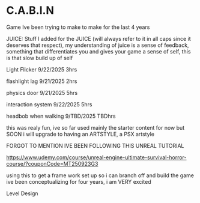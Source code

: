 # C.A.B.I.N
Game Ive been trying to make to make for the last 4 years 

JUICE:
Stuff I added for the JUICE (will always refer to it in all caps since it deserves that respect), my understanding of juice is a sense of feedback, something that differentiates you and gives your game a sense of self, this is that slow build up of self

Light Flicker        9/22/2025  3hrs

flashlight lag       9/21/2025  2hrs

physics door         9/21/2025  5hrs

interaction system   9/22/2025  5hrs

headbob when walking 9/TBD/2025 TBDhrs

this was realy fun, ive so far used mainly the starter content for now but SOON i will upgrade to having an ARTSTYLE, a PSX artstyle

FORGOT TO MENTION IVE BEEN FOLLOWING THIS UNREAL TUTORIAL

https://www.udemy.com/course/unreal-engine-ultimate-survival-horror-course/?couponCode=MT250923G3

using this to get a frame work set up so i can branch off and build the game ive been conceptualizing for four years, i am VERY excited

Level Design